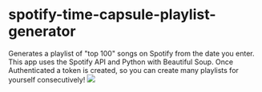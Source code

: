 # spotify-time-capsule-playlist-generator
Generates a playlist of "top 100" songs on Spotify from the date you enter.
This app uses the Spotify API and Python with Beautiful Soup.
Once Authenticated a token is created, so you can create many playlists for yourself consecutively!
![](https://user-images.githubusercontent.com/81671608/165755989-dcb61a15-e93a-484e-9e2a-eac5c18fdaaa.gif)
